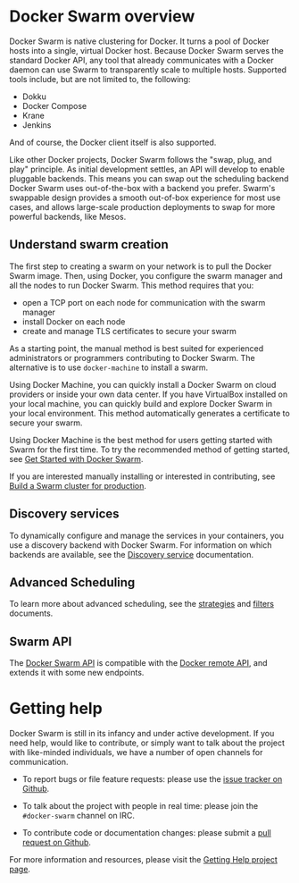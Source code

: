 <!--[metadata]>
+++
title = "Swarm Overview"
description = "Swarm: a Docker-native clustering system"
keywords = ["docker, swarm,  clustering"]
[menu.main]
parent="workw_swarm"
weight=-99
+++
<![end-metadata]-->

# Docker Swarm overview

Docker Swarm is native clustering for Docker. It turns a pool of Docker hosts
into a single, virtual Docker host. Because Docker Swarm serves the standard
Docker API, any tool that already communicates with a Docker daemon can use
Swarm to transparently scale to multiple hosts. Supported tools include, but
are not limited to, the following:

- Dokku
- Docker Compose
- Krane
- Jenkins

And of course, the Docker client itself is also supported.

Like other Docker projects, Docker Swarm follows the "swap, plug, and play"
principle. As initial development settles, an API will develop to enable
pluggable backends. This means you can swap out the scheduling backend
Docker Swarm uses out-of-the-box with a backend you prefer. Swarm's swappable design provides a smooth out-of-box experience for most use cases, and allows large-scale production deployments to swap for more powerful backends, like Mesos.

## Understand swarm creation

The first step to creating a swarm on your network is to pull the Docker Swarm image. Then, using Docker, you configure the swarm manager and all the nodes to run Docker Swarm. This method requires that you:

* open a TCP port on each node for communication with the swarm manager
* install Docker on each node
* create and manage TLS certificates to secure your swarm

As a starting point, the manual method is best suited for experienced administrators or programmers contributing to Docker Swarm. The alternative is to use `docker-machine` to install a swarm.

Using Docker Machine, you can quickly install a Docker Swarm on cloud providers or inside your own data center. If you have VirtualBox installed on your local machine, you can quickly build and explore Docker Swarm in your local environment. This method automatically generates a certificate to secure your swarm.

Using Docker Machine is the best method for users getting started with Swarm for the first time. To try the recommended method of getting started, see [Get Started with Docker Swarm](install-w-machine.md).

If you are interested manually installing or interested in contributing, see [Build a Swarm cluster for production](install-manual.md).

## Discovery services

To dynamically configure and manage the services in your containers, you use a discovery backend with Docker Swarm. For information on which backends are available, see the [Discovery service](discovery.md) documentation.

## Advanced Scheduling

To learn more about advanced scheduling, see the
[strategies](scheduler/strategy.md) and [filters](scheduler/filter.md)
documents.

## Swarm API

The [Docker Swarm API](swarm-api.md) is compatible with
the [Docker remote
API](http://docs.docker.com/reference/api/docker_remote_api/), and extends it
with some new endpoints.

# Getting help

Docker Swarm is still in its infancy and under active development. If you need
help, would like to contribute, or simply want to talk about the project with
like-minded individuals, we have a number of open channels for communication.

* To report bugs or file feature requests: please use the [issue tracker on Github](https://github.com/docker/swarm/issues).

* To talk about the project with people in real time: please join the `#docker-swarm` channel on IRC.

* To contribute code or documentation changes: please submit a [pull request on Github](https://github.com/docker/swarm/pulls).

For more information and resources, please visit the [Getting Help project page](https://docs.docker.com/project/get-help/).
